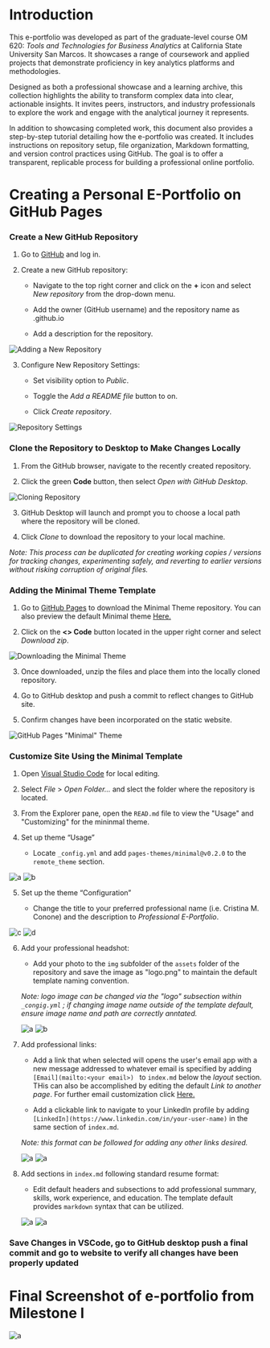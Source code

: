 # Introduction


This e-portfolio was developed as part of the graduate-level course OM 620: *Tools and Technologies for Business Analytics* at California State University San Marcos. It showcases a range of coursework and applied projects that demonstrate proficiency in key analytics platforms and methodologies. 

Designed as both a professional showcase and a learning archive, this collection highlights the ability to transform complex data into clear, actionable insights. It invites peers, instructors, and industry professionals to explore the work and engage with the analytical journey it represents.

In addition to showcasing completed work, this document also provides a step-by-step tutorial detailing how the e-portfolio was created. It includes instructions on repository setup, file organization, Markdown formatting, and version control practices using GitHub. The goal is to offer a transparent, replicable process for building a professional online portfolio.


# Creating a Personal E-Portfolio on GitHub Pages



### Create a New GitHub Repository

1. Go to [GitHub](https://github.com/) and log in. 

2. Create a new GitHub repository: 

    - Navigate to the top right corner and click on the **+** icon and select *New repository* from the drop-down menu.

    - Add the owner (GitHub username) and the repository name as <user>.github.io

    - Add a description for the repository. 

![Adding a New Repository](img/new_repo.png)


3. Configure New Repository Settings:

    - Set visibility option to *Public*.
    
    - Toggle the *Add a README file* button to on.

    - Click *Create repository*.


![Repository Settings](img/repo_settings.png)

 
### Clone the Repository to Desktop to Make Changes Locally

1. From the GitHub browser, navigate to the recently created repository.

2. Click the green **Code** button, then select *Open with GitHub Desktop*.

![Cloning Repository](img/clone_repo.png)

3. GitHub Desktop will launch and prompt you to choose a local path where the repository will be cloned.

4. Click *Clone* to download the repository to your local machine.

*Note: This process can be duplicated for creating working copies / versions for tracking changes, experimenting safely, and reverting to earlier versions without risking corruption of original files.*




### Adding the Minimal Theme Template

1.	Go to [GitHub Pages](https://github.com/pages-themes/minimal) to download the Minimal Theme repository. You can also preview the default Minimal theme [Here.](https://pages-themes.github.io/minimal/)

2.	Click on the **<> Code** button located in the upper right corner and select *Download zip*.

![Downloading the Minimal Theme](img/download_theme.png)

3.	Once downloaded, unzip the files and  place them into the locally cloned repository.

4.	Go to GitHub desktop and push a commit to reflect changes to GitHub site. 

5.	Confirm changes have been incorporated on the static website. 


![GitHub Pages "Minimal" Theme](img/minimal_theme.png)




### Customize Site Using the Minimal Template

1. Open [Visual Studio Code](https://code.visualstudio.com/) for local editing.

2. Select *File* > *Open Folder...* and slect the folder where the repository is located. 

3. From the Explorer pane, open the `READ.md` file to view the "Usage" and "Customizing" for the mininmal theme.

4. Set up theme “Usage”  

    * Locate `_config.yml` and add `pages-themes/minimal@v0.2.0` to the `remote_theme` section.

![a](img/configyml.png) ![b](img/remote_theme.png)


5. Set up the theme “Configuration”

    * Change the title to your preferred professional name (i.e. Cristina M. Conone) and the description to *Professional E-Portfolio*.

![c](img/config.png) ![d](img/config2.png)


6. Add your professional headshot:

    * Add your photo to the `img` subfolder of the `assets` folder of the repository and save the image as "logo.png" to maintain the  default template naming convention. 
    
    *Note: logo image can be changed via the "logo" subsection within `_congig.yml` ; if changing image name outside of the template default, ensure image name and path are correctly anntated.*


    ![a](img/default_logo.png) ![b](img/updated_logo.png)  


7. Add professional links:

     * Add a link that when selected will opens the user's email app with a new message addressed to whatever email is specified by adding `[Email](mailto:<your email>) ` to `index.md` below the *layout* section. THis can also be accomplished by editing the default *Link to another page*. For further email customization click [Here.](https://blog.markdowntools.com/posts/markdown-email-links-using-mailto)

    * Add a clickable link to navigate to your LinkedIn profile by adding `[LinkedIn](https://www.linkedin.com/in/your-user-name)` in the same section of `index.md`. 

    *Note: this format can be followed for adding any other links desired.*

    ![a](img/default_link.png) ![a](img/custom_links.png) 


8. Add sections in `index.md` following standard resume format:
    
    * Edit default headers and subsections to add professional summary, skills, work experience, and education. The template default provides `markdown` syntax that can be utilized. 


    ![a](img/mdsyntax.png)   ![a](img/cc_indexmd.png) 


### Save Changes in VSCode, go to GitHub desktop push a final commit and go to website to verify all changes have been properly updated 


# Final Screenshot of e-portfolio from Milestone I 

  ![a](img/eportfolio.png) 